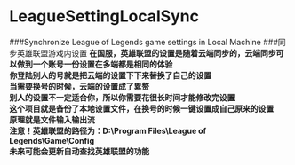 # LeagueSettingLocalSync
###Synchronize League of Legends game settings in Local Machine 
###同步英雄联盟游戏内设置 
**在国服，英雄联盟的设置是随着云端同步的，云端同步可以做到一个账号一份设置在多端都是相同的体验**  
**你登陆别人的号就是把云端的设置下下来替换了自己的设置**  
**当需要换号的时候，云端的设置成了累赘**  
**别人的设置不一定适合你，所以你需要花很长时间才能修改完设置**  
**这个项目就是备份了本地设置文件，在换号的时候一键设置成自己原来的设置**  
**原理就是文件输入输出流**  
**注意！英雄联盟的路径为：D:\Program Files\League of Legends\Game\Config**  
**未来可能会更新自动查找英雄联盟的功能**  

